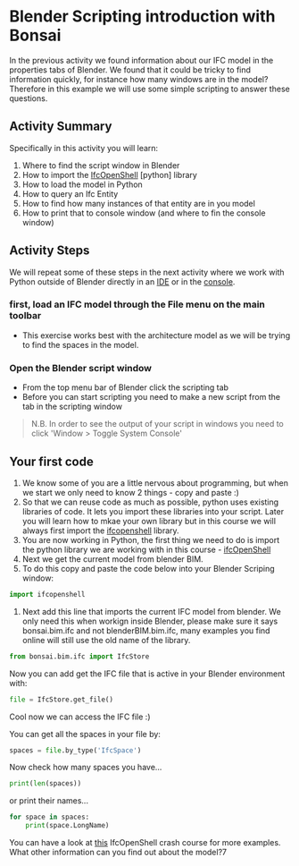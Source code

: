 # Blender Scripting introduction with Bonsai
In the previous activity we found information about our IFC model in the properties tabs of Blender. We found that it could be tricky to find information quickly, for instance how many windows are in the model? Therefore in this example we will use some simple scripting to answer these questions.

## Activity Summary
Specifically in this activity you will learn:
1. Where to find the script window in Blender
2. How to import the [IfcOpenShell] [python] library
3. How to load the model in Python
4. How to query an Ifc Entity
5. How to find how many instances of that entity are in you model
6. How to print that to console window (and where to fin the console window)

## Activity Steps
We will repeat some of these steps in the next activity where we work with Python outside of Blender directly in an [IDE] or in the [console].

### first, load an IFC model through the File menu on the main toolbar
* This exercise works best with the architecture model as we will be trying to find the spaces in the model.

### Open the Blender script window
* From the top menu bar of Blender click the scripting tab
* Before you can start scripting you need to make a new script from the tab in the scripting window
> N.B. In order to see the output of your script in windows you need to click 'Window > Toggle System Console'

## Your first code
1. We know some of you are a little nervous about programming, but when we start we only need to know 2 things - copy and paste :)
1. So that we can reuse code as much as possible, python uses existing libraries of code. It lets you import these libraries into your script. Later you will learn how to mkae your own library but in this course we will always first import the [ifcopenshell] library.
1. You are now working in Python, the first thing we need to do is import the python library we are working with in this course - [ifcOpenShell]
1. Next we get the current model from blender BIM.
1. To do this copy and paste the code below into your Blender Scriping window:

```python
import ifcopenshell
```
1. Next add this line that imports the current IFC model from blender. We only need this when workign inside Blender, please make sure it says bonsai.bim.ifc and not blenderBIM.bim.ifc, many examples you find online will still use the old name of the library.

```python
from bonsai.bim.ifc import IfcStore
```

Now you can add get the IFC file that is active in your Blender environment with:
```python
file = IfcStore.get_file()
```
Cool now we can access the IFC file :)

You can get all the spaces in your file by:
```python
spaces = file.by_type('IfcSpace')
```
Now check how many spaces you have...
```python
print(len(spaces))
```
or print their names...
```python
for space in spaces:
	print(space.LongName)
```
You can have a look at [this](https://docs.ifcopenshell.org/ifcopenshell-python/hello_world.html) IfcOpenShell crash course for more examples. What other information can you find out about the model?7

[IfcOpenShell]: /Concepts/IfcOpenShell
[IDE]: /Concepts/IDE
[console]: /Concepts/CommandLine
